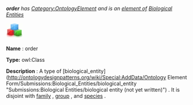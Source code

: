 ___order__ 
 has
 [Category:OntologyElement](../../Category/OntologyElement "Category:OntologyElement") 
 and is an
 [element of](../../Property/ElementOf "Property:ElementOf") 
[Biological Entities](../../Submissions/Biological_Entities "Submissions:Biological Entities")_




  





[![Class](../images/thumb/2/27/Class.gif/45px-Class.gif)](../../Image/Class.gif "Class")


__Name__ 
 : order
 



__Type:__ 
 owl:Class
 



__Description__ 
 : A type of
 [biological\_entity](http://ontologydesignpatterns.org/wiki/Special:AddData/Ontology Element Form/Submissions:Biological_Entities/biological_entity "Submissions:Biological Entities/biological entity (not yet written)") 
 . It is disjoint with
 [family](../../Submissions/Biological_Entities/family "Submissions:Biological Entities/family") 
 ,
 [group](../../Submissions/Biological_Entities/group "Submissions:Biological Entities/group") 
 , and
 [species](../../Image/Gearspecies.jpg "Submissions:Biological Entities/species") 
 .